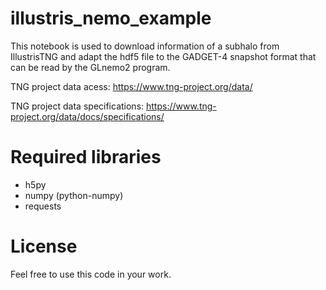 # illustris_nemo_example
This notebook is used to download information of a subhalo from IllustrisTNG and adapt the hdf5 file to the GADGET-4 snapshot format that can be read by the GLnemo2 program.

TNG project data acess:
https://www.tng-project.org/data/

TNG project data specifications:
https://www.tng-project.org/data/docs/specifications/

# Required libraries
* h5py
* numpy (python-numpy)
* requests

# License
Feel free to use this code in your work.
